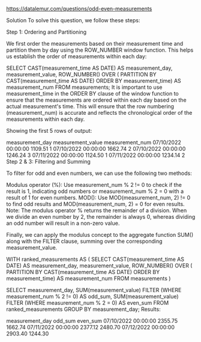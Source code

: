 https://datalemur.com/questions/odd-even-measurements

Solution
To solve this question, we follow these steps:

Step 1: Ordering and Partitioning

We first order the measurements based on their measurement time and partition them by day using the ROW_NUMBER window function. This helps us establish the order of measurements within each day:

SELECT 
  CAST(measurement_time AS DATE) AS measurement_day, 
  measurement_value, 
  ROW_NUMBER() OVER (
    PARTITION BY CAST(measurement_time AS DATE) 
    ORDER BY measurement_time) AS measurement_num 
  FROM measurements;
It is important to use measurement_time in the ORDER BY clause of the window function to ensure that the measurements are ordered within each day based on the actual measurement's time. This will ensure that the row numbering (measurement_num) is accurate and reflects the chronological order of the measurements within each day.

Showing the first 5 rows of output:

measurement_day	measurement_value	measurement_num
07/10/2022 00:00:00	1109.51	1
07/10/2022 00:00:00	1662.74	2
07/10/2022 00:00:00	1246.24	3
07/11/2022 00:00:00	1124.50	1
07/11/2022 00:00:00	1234.14	2
Step 2 & 3: Filtering and Summing

To filter for odd and even numbers, we can use the following two methods:

Modulus operator (%): Use measurement_num % 2 != 0 to check if the result is 1, indicating odd numbers or measurement_num % 2 = 0 with a result of 1 for even numbers.
MOD(): Use MOD(measurement_num, 2) != 0 to find odd results and MOD(measurement_num, 2) = 0 for even results.
Note: The modulus operator % returns the remainder of a division. When we divide an even number by 2, the remainder is always 0, whereas dividing an odd number will result in a non-zero value.

Finally, we can apply the modulus concept to the aggregate function SUM() along with the FILTER clause, summing over the corresponding measurement_value.

WITH ranked_measurements AS (
  SELECT 
    CAST(measurement_time AS DATE) AS measurement_day, 
    measurement_value, 
    ROW_NUMBER() OVER (
      PARTITION BY CAST(measurement_time AS DATE) 
      ORDER BY measurement_time) AS measurement_num 
  FROM measurements
) 

SELECT 
  measurement_day, 
  SUM(measurement_value) FILTER (WHERE measurement_num % 2 != 0) AS odd_sum, 
  SUM(measurement_value) FILTER (WHERE measurement_num % 2 = 0) AS even_sum 
FROM ranked_measurements
GROUP BY measurement_day;
Results:

measurement_day	odd_sum	even_sum
07/10/2022 00:00:00	2355.75	1662.74
07/11/2022 00:00:00	2377.12	2480.70
07/12/2022 00:00:00	2903.40	1244.30
